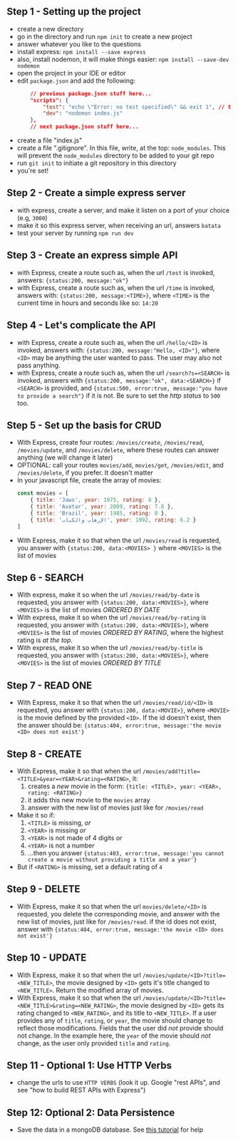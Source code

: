 ## Step 1 - Setting up the project

- create a new directory
- go in the directory and run `npm init` to create a new project
- answer whatever you like to the questions
- install express: `npm install --save express`
- also, install nodemon, it will make things easier: `npm install --save-dev nodemon`
- open the project in your IDE or editor
- edit `package.json` and add the following:
    ```json
        // previous package.json stuff here...
        "scripts": {
            "test": "echo \"Error: no test specified\" && exit 1", // this should be there
            "dev": "nodemon index.js"
        },
        // next package.json stuff here...
    ```
- create a file "index.js"
- create a file ".gitignore". In this file, write, at the top: `node_modules`. This will prevent the `node_modules` directory to be added to your git repo
- run `git init` to initiate a git repository in this directory
- you're set!

## Step 2 - Create a simple express server

- with express, create a server, and make it listen on a port of your choice (e.g, `3000`)
- make it so this express server, when receiving an url, answers `batata`
- test your server by running `npm run dev`

## Step 3 - Create an express simple API

- with Express, create a route such as, when the url `/test` is invoked, answers: `{status:200, message:"ok"}`
- with Express, create a route such as, when the url `/time` is invoked, answers with: `{status:200, message:<TIME>}`, where `<TIME>` is the current time in hours and seconds like so: `14:20`

## Step 4 - Let's complicate the API

- with Express, create a route such as, when the url `/hello/<ID>` is invoked, answers with: `{status:200, message:"Hello, <ID>"}`, where `<ID>` may be anything the user wanted to pass. The user may also not pass anything.
- with Express, create a route such as, when the url `/search?s=<SEARCH>` is invoked, answers with `{status:200, message:"ok", data:<SEARCH>}` if `<SEARCH>` is provided, and `{status:500, error:true, message:"you have to provide a search"}` if it is not. Be sure to set the *http status* to `500` too.

## Step 5 - Set up the basis for CRUD

- With Express, create four routes: `/movies/create`, `/movies/read`, `/movies/update`, and `/movies/delete`, where these routes can answer anything (we will change it later)
- OPTIONAL: call your routes `movies/add`, `movies/get`, `/movies/edit`, and `/movies/delete`, if you prefer. It doesn't matter
- In your javascript file, create the array of movies:
   ```js
   const movies = [
       { title: 'Jaws', year: 1975, rating: 8 },
       { title: 'Avatar', year: 2009, rating: 7.8 },
       { title: 'Brazil', year: 1985, rating: 8 },
       { title: 'الإرهاب والكباب‎', year: 1992, rating: 6.2 }
   ]
   ```
- With Express, make it so that when the url `/movies/read` is requested, you answer with `{status:200, data:<MOVIES> }` where `<MOVIES>` is the list of movies

## Step 6 - SEARCH

- With express, make it so when the url `/movies/read/by-date` is requested, you answer with `{status:200, data:<MOVIES>}`, where `<MOVIES>` is the list of movies *ORDERED BY DATE*
- With express, make it so when the url `/movies/read/by-rating` is requested, you answer with `{status:200, data:<MOVIES>}`, where `<MOVIES>` is the list of movies *ORDERED BY RATING*, where the highest rating is *at the top*.
- With express, make it so when the url `/movies/read/by-title` is requested, you answer with `{status:200, data:<MOVIES>}`, where `<MOVIES>` is the list of movies *ORDERED BY TITLE*

## Step 7 - READ ONE

- With Express, make it so that when the url `/movies/read/id/<ID>` is requested, you answer with `{status:200, data:<MOVIE>}`, where `<MOVIE>` is the movie defined by the provided `<ID>`. If the id doesn't exist, then the answer should be: `{status:404, error:true, message:'the movie <ID> does not exist'}` 

## Step 8 - CREATE

- With Express, make it so that when the url `/movies/add?title=<TITLE>&year=<YEAR>&rating=<RATING>`, it:
    1. creates a *new* movie in the form: `{title: <TITLE>, year: <YEAR>, rating: <RATING>}`
    2. it adds this new movie to the `movies` array
    3. answer with the new list of movies just like for `/movies/read`
- Make it so if:
    1. `<TITLE>` is missing, *or* 
    2. `<YEAR>` is missing *or*
    3. `<YEAR>` is not made of 4 digits *or*
    4. `<YEAR>` is not a number
    6. ...then you answer `{status:403, error:true, message:'you cannot create a movie without providing a title and a year'}`
- But if `<RATING>` is missing, set a default rating of `4`

## Step 9 - DELETE

- With Express, make it so that when the url `movies/delete/<ID>` is requested, you delete the corresponding movie, and answer with the new list of movies, just like for `/movies/read`. if the id does not exist, answer with `{status:404, error:true, message:'the movie <ID> does not exist'}`

## Step 10 - UPDATE

- With Express, make it so that when the url `/movies/update/<ID>?title=<NEW_TITLE>`, the movie designed by `<ID>` gets it's title changed to `<NEW_TITLE>`. Return the modified array of movies.
- With Express, make it so that when the url `/movies/update/<ID>?title=<NEW_TITLE>&rating=<NEW_RATING>`, the movie designed by `<ID>` gets its rating changed to `<NEW_RATING>`, and its title to `<NEW_TITLE>`. If a user provides any of `title`, `rating`, or `year`, the movie should change to reflect those modifications. Fields that the user did *not* provide should not change. In the example here, the `year` of the movie should *not* change, as the user only provided `title` and `rating`.

## Step 11 - Optional 1: Use HTTP Verbs

- change the urls to use `HTTP VERBS` (look it up. Google "rest APIs", and see "how to build REST APIs with Express")

## Step 12: Optional 2: Data Persistence

- Save the data in a mongoDB database. See [this tutorial](https://medium.freecodecamp.org/building-a-simple-node-js-api-in-under-30-minutes-a07ea9e390d2) for help 
